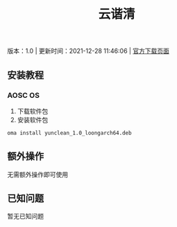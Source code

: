 ﻿---
id: 175
title: 云谐清
toc: true
weight: 175
---

版本：1.0 | 更新时间：2021-12-28 11:46:06 | [官方下载页面](http://app.loongapps.cn/#/detail/175)

## 安装教程 

### AOSC OS 

1. 下载软件包
2. 安装软件包

```bash
oma install yunclean_1.0_loongarch64.deb
```

## 额外操作

无需额外操作即可使用

## 已知问题

暂无已知问题

